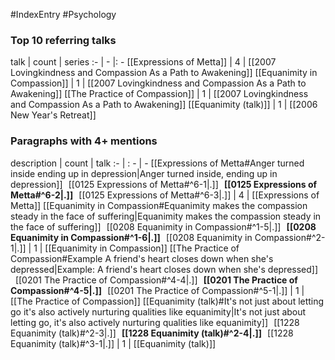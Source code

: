 #IndexEntry #Psychology

### Top 10 referring talks
talk | count | series
:- | - |: -
[[Expressions of Metta]] | 4 | [[2007 Lovingkindness and Compassion As a Path to Awakening]]
[[Equanimity in Compassion]] | 1 | [[2007 Lovingkindness and Compassion As a Path to Awakening]]
[[The Practice of Compassion]] | 1 | [[2007 Lovingkindness and Compassion As a Path to Awakening]]
[[Equanimity (talk)]] | 1 | [[2006 New Year's Retreat]]

### Paragraphs with 4+ mentions
description | count | talk
:- | : - | -
[[Expressions of Metta#Anger turned inside ending up in depression\|Anger turned inside, ending up in depression]] &nbsp;&nbsp;[[0125 Expressions of Metta#^6-1\|.]] &nbsp; **[[0125 Expressions of Metta#^6-2\|.]]** &nbsp; [[0125 Expressions of Metta#^6-3\|.]] | 4 | [[Expressions of Metta]]
[[Equanimity in Compassion#Equanimity makes the compassion steady in the face of suffering\|Equanimity makes the compassion steady in the face of suffering]] &nbsp;&nbsp;[[0208 Equanimity in Compassion#^1-5\|.]] &nbsp; **[[0208 Equanimity in Compassion#^1-6\|.]]** &nbsp; [[0208 Equanimity in Compassion#^2-1\|.]] | 1 | [[Equanimity in Compassion]]
[[The Practice of Compassion#Example A friend's heart closes down when she's depressed\|Example: A friend's heart closes down when she's depressed]] &nbsp;&nbsp;[[0201 The Practice of Compassion#^4-4\|.]] &nbsp; **[[0201 The Practice of Compassion#^4-5\|.]]** &nbsp; [[0201 The Practice of Compassion#^5-1\|.]] | 1 | [[The Practice of Compassion]]
[[Equanimity (talk)#It's not just about letting go it's also actively nurturing qualities like equanimity\|It's not just about letting go, it's also actively nurturing qualities like equanimity]] &nbsp;&nbsp;[[1228 Equanimity (talk)#^2-3\|.]] &nbsp; **[[1228 Equanimity (talk)#^2-4\|.]]** &nbsp; [[1228 Equanimity (talk)#^3-1\|.]] | 1 | [[Equanimity (talk)]]

